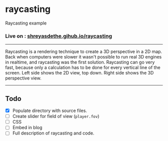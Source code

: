# raycasting
Raycasting example

### Live on : [shreyasdethe.gihub.io/raycasting](https://shreyasdethe.github.io/raycasting/)
---

Raycasting is a rendering technique to create a 3D perspective in a 2D map. Back when computers were slower it wasn't possible to run real 3D engines in realtime, and raycasting was the first solution. Raycasting can go very fast, because only a calculation has to be done for every vertical line of the screen. Left side shows the 2D view, top down. Right side shows the 3D perspective view.

---
## Todo
- [X] Populate directory with source files.
- [ ] Create slider for field of view (`player.fov`)
- [ ] CSS
- [ ] Embed in blog
- [ ] Full description of raycasting and code.